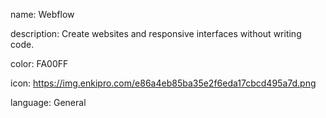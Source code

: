 name: Webflow

description: Create websites and responsive interfaces without writing code.

color: FA00FF

icon: https://img.enkipro.com/e86a4eb85ba35e2f6eda17cbcd495a7d.png

language: General
